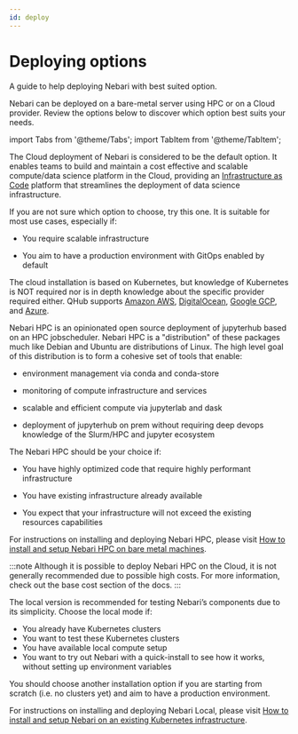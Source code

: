 ```yaml
---
id: deploy
---
```


# Deploying options

A guide to help deploying Nebari with best suited option.

Nebari can be deployed on a bare-metal server using HPC or on a Cloud provider. Review the options below to discover which option best suits your needs.

import Tabs from '@theme/Tabs';
import TabItem from '@theme/TabItem';

<Tabs>
  <TabItem value="cloud" label="Cloud" default>

The Cloud deployment of Nebari is considered to be the default option. It enables teams to build and maintain a cost effective and scalable compute/data science platform in the Cloud, providing an [Infrastructure as Code](https://en.wikipedia.org/wiki/Infrastructure_as_code) platform that streamlines the deployment of data science infrastructure.

If you are not sure which option to choose, try this one. It is suitable for most use cases, especially if:

- You require scalable infrastructure

- You aim to have a production environment with GitOps enabled by default

The cloud installation is based on Kubernetes, but knowledge of Kubernetes is NOT required nor is in depth knowledge about the specific provider required either. QHub supports [Amazon AWS](https://docs.qhub.dev/en/latest/source/installation/setup.html#amazon-web-services-aws), [DigitalOcean](https://docs.qhub.dev/en/latest/source/installation/setup.html#digital-ocean), [Google GCP](https://docs.qhub.dev/en/latest/source/installation/setup.html#google-cloud-platform), and [Azure](https://docs.qhub.dev/en/latest/source/installation/setup.html#microsoft-azure).

</TabItem>
<TabItem value="hpc" label="HPC">

Nebari HPC is an opinionated open source deployment of jupyterhub based on an HPC jobscheduler. Nebari HPC is a "distribution" of these packages much like Debian and Ubuntu are distributions of Linux. The high level goal of this distribution is to form a cohesive set of tools that enable:

- environment management via conda and conda-store

- monitoring of compute infrastructure and services

- scalable and efficient compute via jupyterlab and dask

- deployment of jupyterhub on prem without requiring deep devops knowledge of the Slurm/HPC and jupyter ecosystem

The Nebari HPC should be your choice if:

- You have highly optimized code that require highly performant infrastructure

- You have existing infrastructure already available

- You expect that your infrastructure will not exceed the existing resources capabilities

For instructions on installing and deploying Nebari HPC, please visit [How to install and setup Nebari HPC on bare metal machines](/how-tos/nebari-hpc).

:::note
Although it is possible to deploy Nebari HPC on the Cloud, it is not generally recommended due to possible high costs. For more information, check out the base cost section of the docs.
:::


</TabItem>
<TabItem value="local" label="Local">

The local version is recommended for testing Nebari’s components due to its simplicity. Choose the local mode if:

- You already have Kubernetes clusters
- You want to test these Kubernetes clusters
- You have available local compute setup
- You want to try out Nebari with a quick-install to see how it works, without setting up environment variables

You should choose another installation option if you are starting from scratch (i.e. no clusters yet) and aim to have a production environment.

For instructions on installing and deploying Nebari Local, please visit [How to install and setup Nebari on an existing Kubernetes infrastructure](/how-tos/nebari-local).

</TabItem>
</Tabs>
